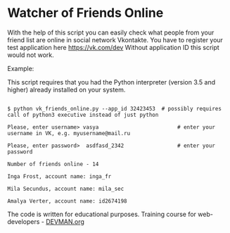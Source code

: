 # Watcher of Friends Online

With the help of this script you can easily check what people from your friend list are online in social network Vkontakte.
You have to register your test application here https://vk.com/dev
Without application ID this script would not work.

Example:

This script requires that you had the Python interpreter (version 3.5 and higher) already installed on your system.

```#!bash

$ python vk_friends_online.py --app_id 32423453  # possibly requires call of python3 executive instead of just python

Please, enter username> vasya                         # enter your username in VK, e.g. myusername@mail.ru

Please, enter password>  asdfasd_2342                 # enter your password 

Number of friends online - 14

Inga Frost, account name: inga_fr

Mila Secundus, account name: mila_sec

Amalya Verter, account name: id2674198

```

The code is written for educational purposes. Training course for web-developers - [DEVMAN.org](https://devman.org)
